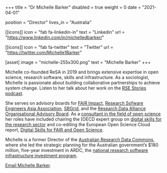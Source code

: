 +++
title = "Dr Michelle Barker"
disabled = true
weight = 0
date = "2021-04-01"

position = "Director"
lives_in = "Australia"

[[icons]]
  icon = "fab fa-linkedin-in"
  text = "Linkedin"
  url = "https://www.linkedin.com/in/michelledbarker/"

[[icons]]
  icon = "fab fa-twitter"
  text = "Twitter"
  url = "https://twitter.com/Michelle1Barker"

[asset]
  image = "michelle-255x300.png"
  text = "Michelle Barker"
+++

Michelle co-founded ReSA in 2019 and brings extensive expertise in open science, research software, skills and infrastructure. As a sociologist, Michelle is passionate about building collaborative partnerships to achieve system change. Listen to her talk about her work on the [RSE Stories podcast](https://us-rse.org/rse-stories/2020/michelle-barker/).

She serves on advisory boards for [FAIR Impact](https://fair-impact.eu/), [Research Sofware Engineers Asia Association](https://rse-asia.github.io/RSE_Asia/aboutus.html), [SBGrid](https://sbgrid.org/), and the [Research Data Alliance Organisational Advisory Board](https://rd-alliance.org/about-rda/our-leadership/rda-organisational-advisory-board.html). As a [consultant in the field of open science](https://www.linkedin.com/in/michelledbarker/) her roles have included chairing the [OECD expert group on [digital skills for the research sector](https://www.oecd-ilibrary.org/science-and-technology/building-digital-workforce-capacity-and-skills-for-data-intensive-science_e08aa3bb-en) and co-editing the European Open Science Cloud report, [Digital Skills for FAIR and Open Science](https://www.eoscsecretariat.eu/news-opinion/digital-skills-fair-open-science-report-eosc-skills-training-working-group).

Michelle is a former Director of the [Australian Research Data Commons](https://ardc.edu.au/), where she led the strategic planning for the Australian government’s $180 million, five-year investment in ARDC, the [national research software infrastructure investment program](https://nectar.org.au/labs/).

[Email Michelle Barker](mailto:michelle@researchsoft.org).
